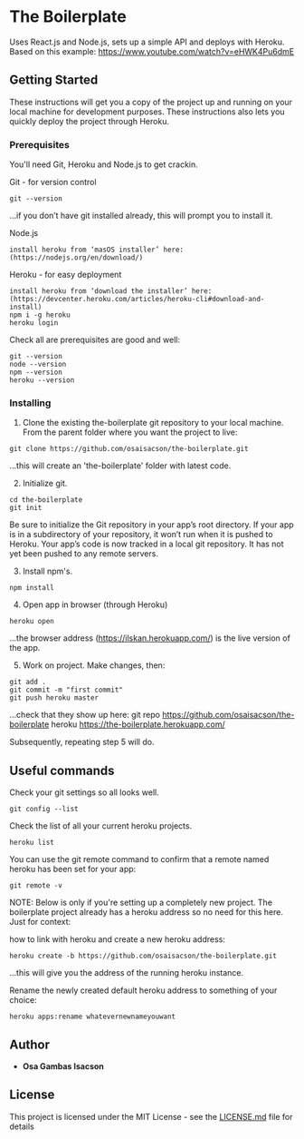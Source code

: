# The Boilerplate

Uses React.js and Node.js, sets up a simple API and deploys with Heroku.
Based on this example: https://www.youtube.com/watch?v=eHWK4Pu6dmE


## Getting Started

These instructions will get you a copy of the project up and running on your local machine for development purposes. These instructions also  lets you quickly deploy the project through Heroku.

### Prerequisites

You'll need Git, Heroku and Node.js to get crackin.


Git - for version control

```
git --version
```
...if you don’t have git installed already, this will prompt you to install it.


Node.js
```
install heroku from ‘masOS installer’ here: (https://nodejs.org/en/download/)
```

Heroku - for easy deployment
```
install heroku from ‘download the installer’ here: (https://devcenter.heroku.com/articles/heroku-cli#download-and-install)
npm i -g heroku
heroku login
```

Check all are prerequisites are good and well:
```
git --version
node --version
npm --version
heroku --version
```

### Installing

1. Clone the existing the-boilerplate git repository to your local machine.
From the parent folder where you want the project to live:

```
git clone https://github.com/osaisacson/the-boilerplate.git
```
...this will create an 'the-boilerplate' folder with latest code.


2. Initialize git.

```
cd the-boilerplate
git init
```
Be sure to initialize the Git repository in your app’s root directory. If your app is in a subdirectory of your repository, it won’t run when it is pushed to Heroku.
Your app’s code is now tracked in a local git repository. It has not yet been pushed to any remote servers.

3. Install npm's.

```
npm install
```


4. Open app in browser (through Heroku)
```
heroku open
```
...the browser address (https://ilskan.herokuapp.com/) is the live version of the app.


5. Work on project.
Make changes, then:
```
git add .
git commit -m "first commit"
git push heroku master
```
...check that they show up here: 
git repo https://github.com/osaisacson/the-boilerplate 
heroku https://the-boilerplate.herokuapp.com/

Subsequently, repeating step 5 will do.


## Useful commands

Check your git settings so all looks well.

```
git config --list
```

Check the list of all your current heroku projects.

```
heroku list
```

You can use the git remote command to confirm that a remote named heroku has been set for your app:

```
git remote -v
```

NOTE: Below is only if you're setting up a completely new project. The boilerplate project already has a heroku address so no need for this here. Just for context:

how to link with heroku and create a new heroku address:
```
heroku create -b https://github.com/osaisacson/the-boilerplate.git
```
...this will give you the address of the running heroku instance.


Rename the newly created default heroku address to something of your choice:
```
heroku apps:rename whatevernewnameyouwant
```


## Author

* **Osa Gambas Isacson**


## License

This project is licensed under the MIT License - see the [LICENSE.md](LICENSE.md) file for details

